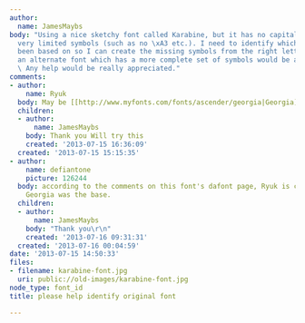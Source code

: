 ```yaml
---
author:
  name: JamesMaybs
body: "Using a nice sketchy font called Karabine, but it has no capital letters and
  very limited symbols (such as no \xA3 etc.). I need to identify which font it has
  been based on so I can create the missing symbols from the right lettershapes. Or
  an alternate font which has a more complete set of symbols would be a big help also.
  \ Any help would be really appreciated."
comments:
- author:
    name: Ryuk
  body: May be [[http://www.myfonts.com/fonts/ascender/georgia|Georgia]] Bold?
  children:
  - author:
      name: JamesMaybs
    body: Thank you Will try this
    created: '2013-07-15 16:36:09'
  created: '2013-07-15 15:15:35'
- author:
    name: defiantone
    picture: 126244
  body: according to the comments on this font's dafont page, Ryuk is correct in that
    Georgia was the base.
  children:
  - author:
      name: JamesMaybs
    body: "Thank you\r\n"
    created: '2013-07-16 09:31:31'
  created: '2013-07-16 00:04:59'
date: '2013-07-15 14:50:33'
files:
- filename: karabine-font.jpg
  uri: public://old-images/karabine-font.jpg
node_type: font_id
title: please help identify original font

---
```

